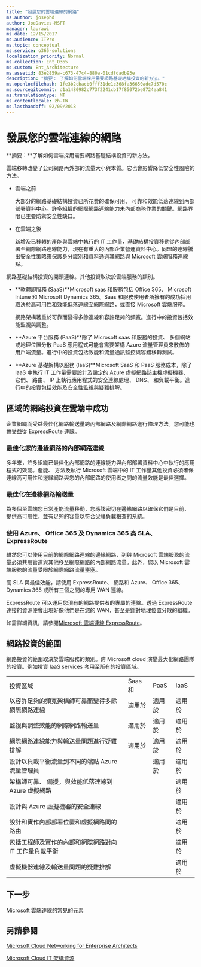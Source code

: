 ```yaml
---
title: "發展您的雲端連線的網路"
ms.author: josephd
author: JoeDavies-MSFT
manager: laurawi
ms.date: 12/15/2017
ms.audience: ITPro
ms.topic: conceptual
ms.service: o365-solutions
localization_priority: Normal
ms.collection: Ent_O365
ms.custom: Ent_Architecture
ms.assetid: 83e2859a-c673-47c4-880a-01cdfdadb93e
description: "摘要： 了解如何雲端採用需要網路基礎結構投資的新方法。"
ms.openlocfilehash: 1fe3b2cbacb0fff31de1c368fa36650adc7d570c
ms.sourcegitcommit: d1a1480982c773f2241cb17f85072be8724ea841
ms.translationtype: MT
ms.contentlocale: zh-TW
ms.lasthandoff: 02/09/2018
---
```

# <a name="evolving-your-network-for-cloud-connectivity"></a>發展您的雲端連線的網路

 **摘要：**了解如何雲端採用需要網路基礎結構投資的新方法。
  
雲端移轉改變了公司網路內外部的流量大小與本質。它也會影響降低安全性風險的方法。
  
- 雲端之前
    
    大部分的網路基礎結構投資已所花費的確保可用、 可靠和效能低落連線到內部部署資料中心。許多組織的網際網路連線能力未內部商務作業的關鍵。網路界限已主要防禦安全性缺口。
    
- 在雲端之後
    
    新增及已移轉的產能與雲端中執行的 IT 工作量，基礎結構投資移動從內部部署至網際網路連線能力，現在有重大的內部企業營運資料中心。同盟的連線騰出安全性策略來保護身分識別和資料通過其網路與 Microsoft 雲端服務連線點。
    
網路基礎結構投資的開頭連線。其他投資取決於雲端服務的類別。
  
- **軟體即服務 (SaaS)**Microsoft saas 和服務包括 Office 365、 Microsoft Intune 和 Microsoft Dynamics 365。Saas 和服務使用者所擁有的成功採用取決於高可用性和效能低落連線至網際網路，或直接 Microsoft 雲端服務。
    
    網路架構著重於可靠而變得多餘連線和容許足夠的頻寬。進行中的投資包括效能監視與調整。
    
- **Azure 平台服務 (PaaS)**除了 Microsoft saas 和服務的投資、 多個網站或地理位置分散 PaaS 應用程式可能會需要架構 Azure 流量管理員來散佈的用戶端流量。進行中的投資包括效能和流量通訊監控與容錯移轉測試。
    
- **Azure 基礎架構以服務 (IaaS)**Microsoft SaaS 和 PaaS 服務成本，除了 IaaS 中執行 IT 工作量需要設計及設定的 Azure 虛擬網路該主機虛擬機器、 它們、 路由、 IP 上執行應用程式的安全連線處理、 DNS、 和負載平衡。進行中的投資包括效能及安全性監視與疑難排解。
    
## <a name="areas-of-networking-investment-for-success-in-the-cloud"></a>區域的網路投資在雲端中成功

企業組織而受益最佳化網路輸送量跨內部網路及網際網路進行條理方法。您可能也會受益從 ExpressRoute 連線。
  
### <a name="optimize-intranet-connectivity-to-your-edge-network"></a>最佳化您的邊緣網路的內部網路連線

多年來，許多組織已最佳化內部網路的連線能力與內部部署資料中心中執行的應用程式的效能。產能、 方法及執行 Microsoft 雲端中的 IT 工作量其他投資必須確保連線高可用性和邊緣網路與您的內部網路的使用者之間的流量效能是最佳選擇。
  
### <a name="optimize-throughput-at-your-edge-network"></a>最佳化在邊緣網路輸送量

為多個至雲端您日常產能流量移動，您應該密切在邊緣網路以確保它們是目前、 提供高可用性，並有足夠的容量以符合尖峰負載檢查的系統。
  
### <a name="for-a-high-sla-to-azure-office-365-and-dynamics-365-use-expressroute"></a>使用 Azure、 Office 365 及 Dynamics 365 高 SLA、 ExpressRoute

雖然您可以使用目前的網際網路連線的邊緣網路，到與 Microsoft 雲端服務的流量必須共用管道與其他移至網際網路的內部網路流量。此外，您以 Microsoft 雲端服務的流量受限於網際網路流量壅塞。
  
高 SLA 與最佳效能，請使用 ExpressRoute、 網路和 Azure、 Office 365、 Dynamics 365 或所有三個之間的專用 WAN 連線。 
  
ExpressRoute 可以運用您現有的網路提供者的專屬的連線。透過 ExpressRoute 連接的資源便會出現好像他們是在您的 WAN，甚至是針對地理位置分散的組織。
  
如需詳細資訊，請參閱[Microsoft 雲端連線 ExpressRoute](expressroute-for-microsoft-cloud-connectivity.md)。
  
## <a name="scope-of-network-investments"></a>網路投資的範圍

網路投資的範圍取決於雲端服務的類別。跨 Microsoft cloud 演變最大化網路團隊的投資。例如投資 IaaS services 套用至所有的投資區域。
  
|||||
|:-----|:-----|:-----|:-----|
|投資區域  <br/> |Saas 和  <br/> |PaaS  <br/> |IaaS  <br/> |
|以容許足夠的頻寬架構師可靠而變得多餘網際網路連線  <br/> |適用於  <br/> |適用於  <br/> |適用於  <br/> |
|監視與調整效能的網際網路輸送量  <br/> |適用於  <br/> |適用於  <br/> |適用於  <br/> |
|網際網路連線能力與輸送量問題進行疑難排解  <br/> |適用於  <br/> |適用於  <br/> |適用於  <br/> |
|設計以負載平衡流量到不同的端點 Azure 流量管理員  <br/> ||適用於  <br/> |適用於  <br/> |
|架構師可靠、 備援，與效能低落連線到 Azure 虛擬網路  <br/> |||適用於  <br/> |
|設計與 Azure 虛擬機器的安全連線  <br/> |||適用於  <br/> |
|設計和實作內部部署位置和虛擬網路間的路由  <br/> |||適用於  <br/> |
|包括工程師及實作的內部和網際網路對向 IT 工作量負載平衡  <br/> |||適用於  <br/> |
|虛擬機器連線及輸送量問題的疑難排解  <br/> |||適用於  <br/> |
   
## <a name="next-step"></a>下一步

[Microsoft 雲端連線的常見的元素](common-elements-of-microsoft-cloud-connectivity.md)

## <a name="see-also"></a>另請參閱

[Microsoft Cloud Networking for Enterprise Architects](microsoft-cloud-networking-for-enterprise-architects.md)
  
[Microsoft Cloud IT 架構資源](microsoft-cloud-it-architecture-resources.md)



